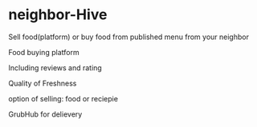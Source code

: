 # neighbor-Hive

Sell food(platform) or buy food from published menu from your neighbor 

Food buying platform 

Including reviews and rating

Quality of Freshness

option of selling: food or reciepie

GrubHub for delievery
